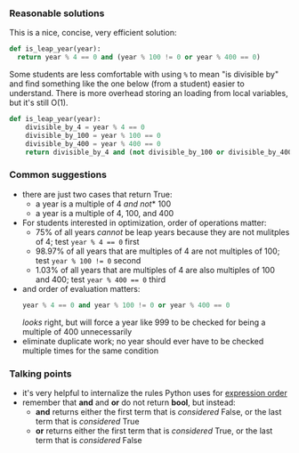 ### Reasonable solutions

This is a nice, concise, very efficient solution:

```python
def is_leap_year(year):
  return year % 4 == 0 and (year % 100 != 0 or year % 400 == 0)
```

Some students are less comfortable with using `%` to mean "is divisible by" and find
something like the one below (from a student) easier to understand.
There is more overhead storing an loading from local variables, but
it's still O(1).

```python
def is_leap_year(year):
    divisible_by_4 = year % 4 == 0
    divisible_by_100 = year % 100 == 0
    divisible_by_400 = year % 400 == 0
    return divisible_by_4 and (not divisible_by_100 or divisible_by_400)
```

### Common suggestions
- there are just two cases that return True:
  - a year is a multiple of 4 *and not** 100
  - a year is a multiple of 4, 100, and 400
- For students interested in optimization, order of operations matter:
  - 75% of all years *cannot* be leap years because they are not mulitples of 4; test `year % 4 == 0` first
  - 98.97% of all years that are multiples of 4 are not multiples of 100; test `year % 100 != 0` second
  - 1.03% of all years that are multiples of 4 are also multiples of 100 and 400; test `year % 400 == 0` third
- and order of evaluation matters:
  ```python
  year % 4 == 0 and year % 100 != 0 or year % 400 == 0
  ```
  _looks_ right, but will force a year like 999 to be checked for being a multiple of 400 unnecessarily
- eliminate duplicate work; no year should ever have to be checked multiple times for the same condition


### Talking points
- it's very helpful to internalize the rules Python uses for [expression order](https://docs.python.org/3/reference/expressions.html#evaluation-order)
- remember that **and** and **or** do not return **bool**, but instead:
  - **and** returns either the first term that is *considered* False, or the last term that is *considered* True
  - **or** returns either the first term that is *considered* True, or the last term that is *considered* False

